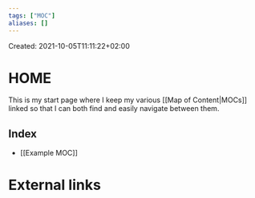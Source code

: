```yaml
---
tags: ["MOC"]
aliases: []
---
```

Created: 2021-10-05T11:11:22+02:00
# HOME
This is my start page where I keep my various [[Map of Content|MOCs]] linked so that I can both find and easily navigate between them.

## Index
- [[Example MOC]]

# External links